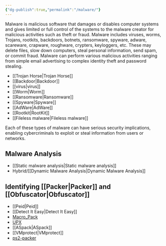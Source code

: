 ```yaml
---
{"dg-publish":true,"permalink":"/malware/"}
---
```


Malware is malicious software that damages or disables computer systems and gives limited or full control of the systems to the malware creator for malicious activities such as theft or fraud. Malware includes viruses, worms, Trojans, rootkits, backdoors, botnets, ransomware, spyware, adware, scareware, crapware, roughware, crypters, keyloggers, etc. These may delete files, slow down computers, steal personal information, send spam, or commit fraud. Malware can perform various malicious activities ranging from simple email advertising to complex identity theft and password stealing. 


- [[Trojan Horse\|Trojan Horse]]
- [[Backdoor\|Backdoor]]
- [[virus\|virus]]
- [[Worm\|Worm]]
- [[Ransomware\|Ransomware]]
- [[Spyware\|Spyware]]
- [[AdWare\|AdWare]]
- [[Rootkit\|RootKit]]
- [[Fileless malware\|Fileless malware]]


Each of these types of malware can have serious security implications, enabling cybercriminals to exploit or steal information from users or networks.
## Malware Analysis

- [[Static malware analysis\|Static malware analysis]]
- Hybrid/[[Dynamic Malware Analysis\|Dynamic Malware Analysis]]

## Identifying [[Packer\|Packer]] and [[Obfuscator\|Obfuscator]]

- [[Peid\|Peid]]
- [[Detect It Easy\|Detect It Easy]]
- [Macro_Pack](https://github.com) 
- [UPX](https://upx.github.io) 
- [[ASpack\|ASpack]]
- [[VMprotect\|VMprotect]]
- [ps2-packer](https://github.com)
